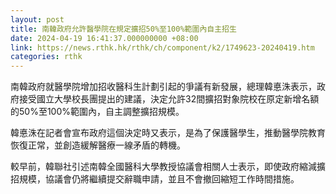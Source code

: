 ```yaml
---
layout: post
title: 南韓政府允許醫學院在規定擴招50%至100%範圍內自主招生
date: 2024-04-19 16:41:37.000000000 +08:00
link: https://news.rthk.hk/rthk/ch/component/k2/1749623-20240419.htm
categories: rthk
---
```


南韓政府就醫學院增加招收醫科生計劃引起的爭議有新發展，總理韓悳洙表示，政府接受國立大學校長團提出的建議，決定允許32間擴招對象院校在原定新增名額的50%至100%範圍內，自主調整擴招規模。

韓悳洙在記者會宣布政府這個決定時又表示，是為了保護醫學生，推動醫學院教育恢復正常，並創造緩解醫療一線矛盾的轉機。

較早前，韓聯社引述南韓全國醫科大學教授協議會相關人士表示，即使政府縮減擴招規模，協議會仍將繼續提交辭職申請，並且不會撤回縮短工作時間措施。

